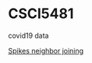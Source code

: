 # CSCI5481
covid19 data

[Spikes neighbor joining](https://taxonium.org/?treeUrl=https%3A%2F%2Fraw.githubusercontent.com%2FTiSpH%2FCSCI5481%2Fmain%2Fspikes_neighbor_joining.tree&ladderizeTree=true&treeType=nwk&metaUrl=https%3A%2F%2Fraw.githubusercontent.com%2FTiSpH%2FCSCI5481%2Fmain%2Fdata.csv&metaType=meta_csv)

